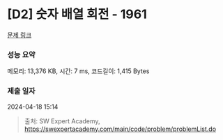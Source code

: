 # [D2] 숫자 배열 회전 - 1961 

[문제 링크](https://swexpertacademy.com/main/code/problem/problemDetail.do?contestProbId=AV5Pq-OKAVYDFAUq) 

### 성능 요약

메모리: 13,376 KB, 시간: 7 ms, 코드길이: 1,415 Bytes

### 제출 일자

2024-04-18 15:14



> 출처: SW Expert Academy, https://swexpertacademy.com/main/code/problem/problemList.do